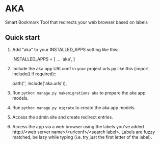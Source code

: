 # AKA

Smart Bookmark Tool that redirects your web browser based on labels

## Quick start


1. Add "aka" to your INSTALLED_APPS setting like this::

    INSTALLED_APPS = [
        ...
        'aka',
    ]

2. Include the aka app URLconf in your project urls.py like this (import include() if required)::

    path('', include('aka.urls')),

3. Run `python manage.py makemigrations aka` to prepare the aka app models.

4. Run `python manage.py migrate` to create the aka app models.

5. Access the admin site and create redirect entries.

6. Access the app via a web browser using the labels you've added http://\<web server name\>/\<urlconf\>/\<search label\>. Labels are fuzzy matched, be lazy while typing (i.e. try just the first letter of the label).
